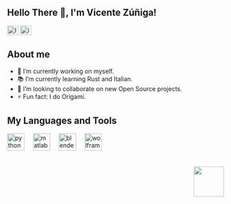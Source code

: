 ## Hello There 👋, I'm Vicente Zúñiga!

[<img src="https://raw.githubusercontent.com/maurodesouza/profile-readme-generator/master/src/assets/icons/social/linkedin/default.svg" width="26" height="22" alt="linkedin logo"  />][linkedin]
[<img src="https://raw.githubusercontent.com/maurodesouza/profile-readme-generator/master/src/assets/icons/social/instagram/default.svg" width="26" height="22" alt="instagram logo"  />][instagram]

###
<!--
Estudio Ingeniería Biomédica en la PUC
-->
###

<h2 align="left">About me</h2>

- 🔭 I’m currently working on myself.
- 📚 I’m currently learning Rust and Italian.
- 👯 I’m looking to collaborate on new Open Source projects.
- ⚡ Fun fact: I do Origami.
<!--
- 💬 Ask me about ...
-->

## My Languages and Tools

<div align="left">
  <img src="https://cdn.jsdelivr.net/gh/devicons/devicon/icons/python/python-original.svg" height="40" alt="python logo"  />  
  <img width="12" />
  <img src="https://cdn.jsdelivr.net/gh/devicons/devicon/icons/matlab/matlab-original.svg" height="40" alt="matlab logo"  />
  <img width="12" />
  <img src="https://cdn.jsdelivr.net/gh/devicons/devicon/icons/blender/blender-original.svg" height="40" alt="blender logo"  />
  <img width="12" />
  <img src="https://static-00.iconduck.com/assets.00/mathematica-icon-2048x2048-t1endzuf.png" height="40" alt="wolfram logo" />
</div>

<br/>
<br/>

<div align="right">
  <img height="70" src="https://i.imgflip.com/64sz4u.png"  />
</div>

<!--
Variables
-->
[linkedin]: https://www.linkedin.com/in/vicente-zúñiga-jofré-2357262b8
[instagram]: https://www.instagram.com/vzujos?igsh=emM4OWlldXA5M


